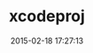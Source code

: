 ---
layout: post
title:  "xcodeproj"
repo:   "cocoapods/xcodeproj"
date:   2015-02-18 17:27:13
gemurl: https://github.com/cocoapods/xcodeproj
---
